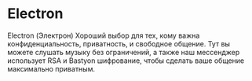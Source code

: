 # Electron
Eleсtron (Электрон) Хороший выбор для тех, кому важна конфиденциальность, приватность, и свободное общение. Тут вы можете слушать музыку без ограничений, а также наш мессенджер использует RSA и Bastyon шифрование, чтобы сделать ваше общение максимально приватным.
